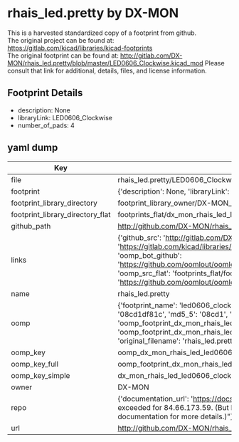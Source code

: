 # rhais_led.pretty by DX-MON  
This is a harvested standardized copy of a footprint from github.  
The original project can be found at:  
https://gitlab.com/kicad/libraries/kicad-footprints  
The original footprint can be found at:
http://gitlab.com/DX-MON/rhais_led.pretty/blob/master/LED0606_Clockwise.kicad_mod
Please consult that link for additional, details, files, and license information.  
## Footprint Details
* description: None  
* libraryLink: LED0606_Clockwise  
* number_of_pads: 4  
## yaml dump  
| Key | Value |  
| --- | --- |  
| file | rhais_led.pretty/LED0606_Clockwise.kicad_mod |  
| footprint | {'description': None, 'libraryLink': 'LED0606_Clockwise', 'number_of_pads': 4} |  
| footprint_library_directory | footprint_library_owner/DX-MON_rhais_led.pretty |  
| footprint_library_directory_flat | footprints_flat/dx_mon_rhais_led_led0606_clockwise/working |  
| github_path | http://github.com/DX-MON/rhais_led.pretty/blob/master/LED0606_Clockwise.kicad_mod |  
| links | {'github_src': 'http://gitlab.com/DX-MON/rhais_led.pretty/blob/master/LED0606_Clockwise.kicad_mod', 'github_src_repo': 'https://gitlab.com/kicad/libraries/kicad-footprints', 'oomp_bot': 'footprints/dx_mon_rhais_led_led0606_clockwise/working', 'oomp_bot_github': 'https://github.com/oomlout/oomlout_oomp_footprint_bot/tree/main/footprints/dx_mon_rhais_led_led0606_clockwise/working', 'oomp_src_flat': 'footprints_flat/footprints_flat/dx_mon_rhais_led_led0606_clockwise/working', 'oomp_src_flat_github': 'https://github.com/oomlout/oomlout_oomp_footprint_src/tree/main/footprints_flat/dx_mon_rhais_led_led0606_clockwise/working'} |  
| name | rhais_led.pretty |  
| oomp | {'footprint_name': 'led0606_clockwise', 'library_name': 'rhais_led', 'md5': '08cd1df81c1bc7755cbdbd2e755ab53a', 'md5_10': '08cd1df81c', 'md5_5': '08cd1', 'md5_6': '08cd1d', 'oomp_key': 'oomp_dx_mon_rhais_led_led0606_clockwise', 'oomp_key_extra': 'oomp_footprint_dx_mon_rhais_led_led0606_clockwise', 'oomp_key_full': 'oomp_footprint_dx_mon_rhais_led_led0606_clockwise_08cd1d', 'oomp_key_simple': 'dx_mon_rhais_led_led0606_clockwise', 'original_filename': 'rhais_led.pretty/LED0606_Clockwise.kicad_mod', 'owner_name': 'dx_mon'} |  
| oomp_key | oomp_dx_mon_rhais_led_led0606_clockwise |  
| oomp_key_full | oomp_footprint_dx_mon_rhais_led_led0606_clockwise |  
| oomp_key_simple | dx_mon_rhais_led_led0606_clockwise |  
| owner | DX-MON |  
| repo | {'documentation_url': 'https://docs.github.com/rest/overview/resources-in-the-rest-api#rate-limiting', 'message': "API rate limit exceeded for 84.66.173.59. (But here's the good news: Authenticated requests get a higher rate limit. Check out the documentation for more details.)"} |  
| url | http://github.com/DX-MON/rhais_led.pretty |  

